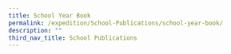 ```yaml
---
title: School Year Book
permalink: /expedition/School-Publications/school-year-book/
description: ""
third_nav_title: School Publications
---
```

